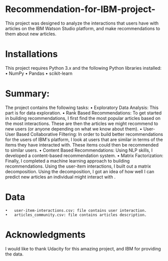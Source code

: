 # Recommendation-for-IBM-project-
This project was designed to analyze the interactions that users have with articles on the IBM Watson Studio platform, and make recommendations to them about new articles.

# Installations
This project requires Python 3.x and the following Python libraries installed:
	•	NumPy
	•	Pandas
	•	scikit-learn

# Summary:
The project contains the following tasks:
	•	Exploratory Data Analysis: This part is for data exploration.
	•	Rank Based Recommendations: To get started in building recommendations, I first find the most popular articles based on the most interactions. These are then the articles we might recommend to new users (or anyone depending on what we know about them).
	•	User-User Based Collaborative Filtering: In order to build better recommendations for the users of IBM's platform, I look at users that are similar in terms of the items they have interacted with. These items could then be recommended to similar users.
	•	Content Based Recommendations: Using NLP skills, I developed a content-based recommendation system.
	•	Matrix Factorization: Finally, I completed a machine learning approach to building recommendations. Using the user-item interactions, I built out a matrix decomposition. Using the decomposition, I got an idea of how well I can predict new articles an individual might interact with .

# Data
	•	user-item-interactions.csv: file contains user interaction.
	•	articles_community.csv: file contains articles description.

# Acknowledgments
I would like to thank Udacity for this amazing project, and IBM for providing the data.
